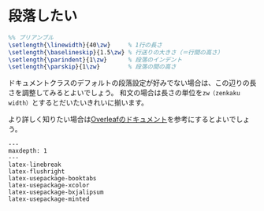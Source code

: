 # 段落したい

```latex
%% プリアンブル
\setlength{\linewidth}{40\zw}     % 1行の長さ
\setlength{\baselineskip}{1.5\zw} % 行送りの大きさ（＝行間の高さ）
\setlength{\parindent}{1\zw}      % 段落のインデント
\setlength{\parskip}{1\zw}        % 段落の間の高さ
```

ドキュメントクラスのデフォルトの段落設定が好みでない場合は、この辺りの長さを調整してみるとよいでしょう。
和文の場合は長さの単位を``zw（zenkaku width）``とするとだいたいきれいに揃います。

より詳しく知りたい場合は[Overleafのドキュメント](https://www.overleaf.com/learn/latex/Articles/How_to_change_paragraph_spacing_in_LaTeX)を参考にするとよいでしょう。

```{toctree}
---
maxdepth: 1
---
latex-linebreak
latex-flushright
latex-usepackage-booktabs
latex-usepackage-xcolor
latex-usepackage-bxjalipsum
latex-usepackage-minted
```
